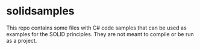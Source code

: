 # solidsamples
This repo contains some files with C# code samples that can be used as examples for the SOLID principles. They are not meant to compile or be run as a project.
